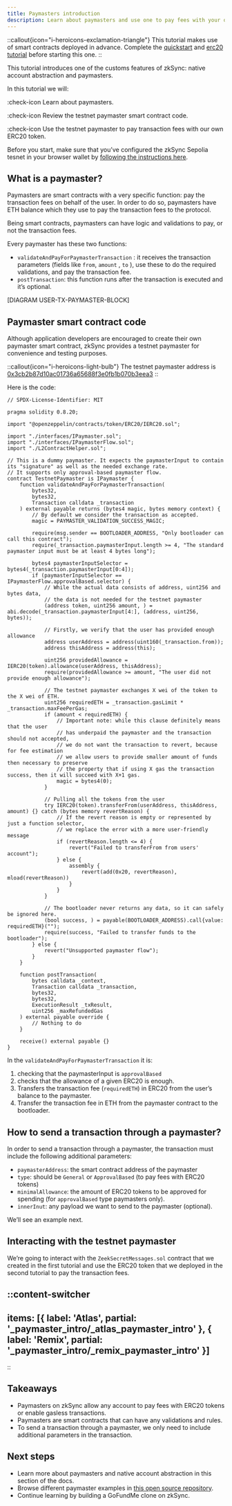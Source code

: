 ```yaml
---
title: Paymasters introduction
description: Learn about paymasters and use one to pay fees with your own token
---
```


::callout{icon="i-heroicons-exclamation-triangle"}
This tutorial makes use of smart contracts deployed in advance. Complete the [quickstart](./3.quickstart.md) and [erc20 tutorial](./4.erc20-token.md) before starting this one.
::

This tutorial introduces one of the customs features of zkSync: native account abstraction and paymasters. 

In this tutorial we will:

:check-icon Learn about paymasters.

:check-icon Review the testnet paymaster smart contract code.

:check-icon Use the testnet paymaster to pay transaction fees with our own ERC20 token.

Before you start, make sure that you’ve configured the zkSync Sepolia tesnet in your browser wallet by [following the instructions here](2.connect-zksync.md).

## What is a paymaster?

Paymasters are smart contracts with a very specific function: pay the transaction fees on behalf of the user. In order to do so, paymasters  have ETH balance which they use to pay the transaction fees to the protocol.

Being smart contracts, paymasters can have logic and validations to pay, or not the transaction fees.

Every paymaster has these two functions:

- `validateAndPayForPaymasterTransaction` : it receives the transaction parameters (fields like `from`, `amount` , `to` ), use these to do the required validations, and pay the transaction fee.
- `postTransaction`: this function runs after the transaction is executed and it’s optional.

[DIAGRAM USER-TX-PAYMASTER-BLOCK]

## Paymaster smart contract code

Although application developers are encouraged to create their own paymaster smart contract, zkSync provides a testnet paymaster for convenience and testing purposes. 

::callout{icon="i-heroicons-light-bulb"}
The testnet paymaster address is [0x3cb2b87d10ac01736a65688f3e0fb1b070b3eea3](https://sepolia.explorer.zksync.io/address/0x3cb2b87d10ac01736a65688f3e0fb1b070b3eea3)
::

Here is the code:

```solidity
// SPDX-License-Identifier: MIT

pragma solidity 0.8.20;

import "@openzeppelin/contracts/token/ERC20/IERC20.sol";

import "./interfaces/IPaymaster.sol";
import "./interfaces/IPaymasterFlow.sol";
import "./L2ContractHelper.sol";

// This is a dummy paymaster. It expects the paymasterInput to contain its "signature" as well as the needed exchange rate.
// It supports only approval-based paymaster flow.
contract TestnetPaymaster is IPaymaster {
    function validateAndPayForPaymasterTransaction(
        bytes32,
        bytes32,
        Transaction calldata _transaction
    ) external payable returns (bytes4 magic, bytes memory context) {
        // By default we consider the transaction as accepted.
        magic = PAYMASTER_VALIDATION_SUCCESS_MAGIC;

        require(msg.sender == BOOTLOADER_ADDRESS, "Only bootloader can call this contract");
        require(_transaction.paymasterInput.length >= 4, "The standard paymaster input must be at least 4 bytes long");

        bytes4 paymasterInputSelector = bytes4(_transaction.paymasterInput[0:4]);
        if (paymasterInputSelector == IPaymasterFlow.approvalBased.selector) {
            // While the actual data consists of address, uint256 and bytes data,
            // the data is not needed for the testnet paymaster
            (address token, uint256 amount, ) = abi.decode(_transaction.paymasterInput[4:], (address, uint256, bytes));

            // Firstly, we verify that the user has provided enough allowance
            address userAddress = address(uint160(_transaction.from));
            address thisAddress = address(this);

            uint256 providedAllowance = IERC20(token).allowance(userAddress, thisAddress);
            require(providedAllowance >= amount, "The user did not provide enough allowance");

            // The testnet paymaster exchanges X wei of the token to the X wei of ETH.
            uint256 requiredETH = _transaction.gasLimit * _transaction.maxFeePerGas;
            if (amount < requiredETH) {
                // Important note: while this clause definitely means that the user
                // has underpaid the paymaster and the transaction should not accepted,
                // we do not want the transaction to revert, because for fee estimation
                // we allow users to provide smaller amount of funds then necessary to preserve
                // the property that if using X gas the transaction success, then it will succeed with X+1 gas.
                magic = bytes4(0);
            }

            // Pulling all the tokens from the user
            try IERC20(token).transferFrom(userAddress, thisAddress, amount) {} catch (bytes memory revertReason) {
                // If the revert reason is empty or represented by just a function selector,
                // we replace the error with a more user-friendly message
                if (revertReason.length <= 4) {
                    revert("Failed to transferFrom from users' account");
                } else {
                    assembly {
                        revert(add(0x20, revertReason), mload(revertReason))
                    }
                }
            }

            // The bootloader never returns any data, so it can safely be ignored here.
            (bool success, ) = payable(BOOTLOADER_ADDRESS).call{value: requiredETH}("");
            require(success, "Failed to transfer funds to the bootloader");
        } else {
            revert("Unsupported paymaster flow");
        }
    }

    function postTransaction(
        bytes calldata _context,
        Transaction calldata _transaction,
        bytes32,
        bytes32,
        ExecutionResult _txResult,
        uint256 _maxRefundedGas
    ) external payable override {
        // Nothing to do
    }

    receive() external payable {}
}
```

In the `validateAndPayForPaymasterTransaction` it is:

1. checking that the paymasterInput is `approvalBased` 
2. checks that the allowance of a given ERC20 is enough.
3. Transfers the transaction fee (`requiredETH`) in ERC20 from the user’s balance to the paymaster.
4. Transfer the transaction fee in ETH from the paymaster contract to the bootloader. 

## How to send a transaction through a paymaster?

In order to send a transaction through a paymaster, the transaction must include the following additional parameters:

- `paymasterAddress`: the smart contract address of the paymaster
- `type`: should be `General` or `ApprovalBased` (to pay fees with ERC20 tokens)
- `minimalAllowance`: the amount of ERC20 tokens to be approved for spending (for `approvalBased` type paymasters only).
- `innerInut`: any payload we want to send to the paymaster (optional).

We’ll see an example next.

## Interacting with the testnet paymaster

We’re going to interact with the `ZeekSecretMessages.sol` contract that we created in the first tutorial and use the ERC20 token that we deployed in the second tutorial to pay the transaction fees.

::content-switcher
---
items: [{
  label: 'Atlas',
  partial: '_paymaster_intro/_atlas_paymaster_intro'
}, {
  label: 'Remix',
  partial: '_paymaster_intro/_remix_paymaster_intro'
}]
---
::

## Takeaways

- Paymasters on zkSync allow any account to pay fees with ERC20 tokens or enable gasless transactions.
- Paymasters are smart contracts that can have any validations and rules.
- To send a transaction through a paymaster, we only need to include additional parameters in the transaction.

## Next steps

- Learn more about paymasters and native account abstraction in this section of the docs.
- Browse different paymaster examples in [this open source repository](https://github.com/matter-labs/paymaster-examples).
- Continue learning by building a GoFundMe clone on zkSync.
